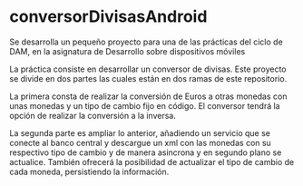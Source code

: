# conversorDivisasAndroid

Se desarrolla un pequeño proyecto para una de las prácticas del ciclo de DAM, en la asignatura de Desarrollo sobre dispositivos móviles

La práctica consiste en desarrollar un conversor de divisas. Este proyecto se divide en dos partes las cuales están en dos ramas de 
este repositorio.

La primera consta de realizar la conversión de Euros a otras monedas con unas monedas y un tipo de cambio fijo en código. El conversor 
tendrá la opción de realizar la conversión a la inversa.

La segunda parte es ampliar lo anterior, añadiendo un servicio que se conecte al banco central y descargue un xml con las monedas con
su respectivo tipo de cambio y de manera asincrona y en segundo plano se actualice. También ofrecerá la posibilidad de actualizar
el tipo de cambio de cada moneda, persistiendo la información.

